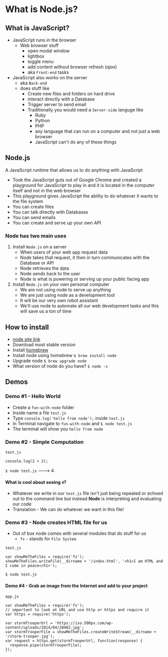 # What is Node.js?

## What is JavaScript?
* JavaScript runs in the browser
    - Web browser stuff
        + open modal window
        + lightbox
        + toggle menu
        + add content without browser refresh (_ajax_)
        + aka `Front-end` tasks
* JavaScript also works on the server
    - aka `Back-end`
    - does stuff like
        + Create new files and folders on hard drive
        + interact directly with a Database
        + Trigger server to send email
        + Traditionally you would need a `Server-side` languge like
            * Ruby
            * Python
            * PHP
            * any language that can run on a computer and not just a web browser
            * JavaScript can't do any of these things

## Node.js
A JavaScript runtime that allows us to do anything with JavaScript

* Took the JavaScript guts out of Google Chrome and created a playground for JavaScript to play in and it is located in the computer itself and not in the web browser
* This playground gives JavaScript the ability to do whatever it wants to the file system
* You can create files
* You can talk directly with Databases
* You can send emails
* You can create and serve up your own API

### Node has two main uses
1. Install `Node.js` on a server
    * When users of your web app request data
    * Node takes that request, it then in turn communicates with the Database or API
    * Node retrieves the data
    * Node sends back to the user
    * Node is what is powering or serving up your public facing app
2. Install `Node.js` on your own personal computer
    * We are not using node to serve up anything
    * We are just using node as a development tool
    * It will be our very own robot assistant
    * We'll use node to automate all our web development tasks and this will save us a ton of time

## How to install
* [node site link](https://nodejs.org/en/)
* Download most stable version
* Install [homebrew](https://brew.sh/)
* Install node using homebrew `$ brew install node`
* Upgrade node `$ brew upgrade node`
* What version of node do you have? `$ node -v`

## Demos
### Demo #1 - Hello World
* Create a `fun-with-node` folder
* Inside name a file `test.js`
* Type `console.log('hello from node');` inside `test.js`
* In Terminal navigate to `fun-with-node` and `$ node test.js`
* The terminal will show you `hello from node`

### Demo #2 - Simple Computation
`test.js`

```
console.log(2 + 2);
```

`$ node test.js` ---> 4

#### What is cool about seeing `4`?
* Whatever we write in our `test.js` file isn't just being repeated or echoed out to the command line but instead **Node** is interpreting and evaluating our code
* Translation - We can do whatever we want in this file!

### Demo #3 - Node creates HTML file for us
* Out of box node comes with several modules that do stuff for us
    - `fs` - stands for `File System`

`test.js`

```
var showMeTheFiles = require('fs');
showMeTheFiles.writeFile(__dirname + '/index.html', '<h1>I am HTML and I come in peace</h1>');
```

`$ node test.js`

#### Demo #4 - Grab an image from the Internet and add to your project
`app.js`

```
var showMeTheFiles = require('fs');
// important to look at URL and use http or https and require it
var https = require('https');

var stormTrooperUrl = 'https://iso.500px.com/wp-content/uploads/2014/04/20482.jpg';
var stormTrooperFile = showMeTheFiles.createWriteStream(__dirname + '/storm-trooper.jpg');
var request = https.get(stormTrooperUrl, function(response) {
  response.pipe(stormTrooperFile);
});
```
